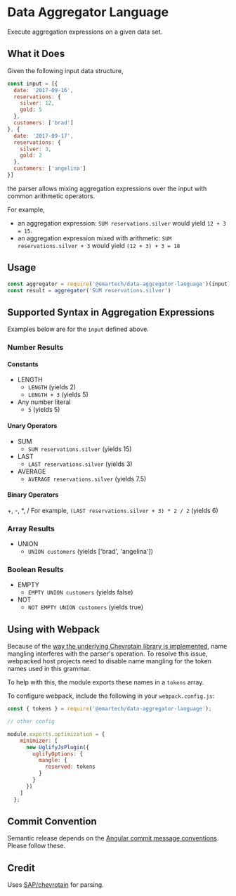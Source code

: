 # Data Aggregator Language

Execute aggregation expressions on a given data set.

## What it Does
Given the following input data structure,
```js
const input = [{
  date: '2017-09-16',
  reservations: {
    silver: 12,
    gold: 5
  },
  customers: ['brad']
}, {
  date: '2017-09-17',
  reservations: {
    silver: 3,
    gold: 2
  },
  customers: ['angelina']
}]
```
the parser allows mixing aggregation expressions over the input with common arithmetic operators.

For example,
* an aggregation expression: `SUM reservations.silver` would yield `12 + 3 = 15`.
* an aggregation expression mixed with arithmetic: `SUM reservations.silver + 3` would yield `(12 + 3) + 3 = 18`
## Usage
```js
const aggregator = require('@emartech/data-aggregator-language')(input);
const result = aggregator('SUM reservations.silver')
```

## Supported Syntax in Aggregation Expressions

Examples below are for the `input` defined above.

### Number Results

#### Constants
* LENGTH
  * `LENGTH` (yields 2)
  * `LENGTH + 3` (yields 5)
* Any number literal
  * `5` (yields 5)

#### Unary Operators
* SUM
  * `SUM reservations.silver` (yields 15)
* LAST
  * `LAST reservations.silver` (yields 3)
* AVERAGE
  * `AVERAGE reservations.silver` (yields 7.5)

#### Binary Operators
+, -, *, /
For example, `(LAST reservations.silver + 3) * 2 / 2` (yields 6)


### Array Results
* UNION
  * `UNION customers` (yields ['brad', 'angelina'])

### Boolean Results

* EMPTY
  * `EMPTY UNION customers` (yields false)
* NOT
  * `NOT EMPTY UNION customers` (yields true)


## Using with Webpack
Because of the [way the underlying Chevrotain library is implemented](https://github.com/SAP/chevrotain/blob/master/examples/parser/minification/README.md), name mangling
interferes with the parser's operation. To resolve this issue, webpacked host projects need to disable name mangling for the token names used in this grammar.

To help with this, the module exports these names in a `tokens` array.

To configure webpack, include the following in your `webpack.config.js`:
```js
const { tokens } = require('@emartech/data-aggregator-language');

// other config

module.exports.optimization = {
    minimizer: [
      new UglifyJsPlugin({
        uglifyOptions: {
          mangle: {
            reserved: tokens
          }
        }
      })
    ]
  };
```

## Commit Convention
Semantic release depends on the [Angular commit message conventions](https://gist.github.com/stephenparish/9941e89d80e2bc58a153). Please follow these.

## Credit
Uses [SAP/chevrotain](https://github.com/SAP/chevrotain) for parsing.
